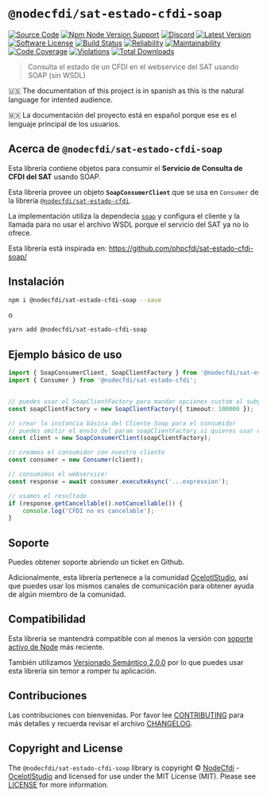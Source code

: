 # `@nodecfdi/sat-estado-cfdi-soap`

[![Source Code][badge-source]][source]
[![Npm Node Version Support][badge-node-version]][node-version]
[![Discord][badge-discord]][discord]
[![Latest Version][badge-release]][release]
[![Software License][badge-license]][license]
[![Build Status][badge-build]][build]
[![Reliability][badge-reliability]][reliability]
[![Maintainability][badge-maintainability]][maintainability]
[![Code Coverage][badge-coverage]][coverage]
[![Violations][badge-violations]][violations]
[![Total Downloads][badge-downloads]][downloads]

> Consulta el estado de un CFDI en el webservice del SAT usando SOAP (sin WSDL)

:us: The documentation of this project is in spanish as this is the natural language for intented audience.

:mexico: La documentación del proyecto está en español porque ese es el lenguaje principal de los usuarios.

## Acerca de `@nodecfdi/sat-estado-cfdi-soap`

Esta librería contiene objetos para consumir el **Servicio de Consulta de CFDI del SAT** usando SOAP.

Esta librería provee un objeto **`SoapConsumerClient`** que se usa en `Consumer`
de la librería [`@nodecfdi/sat-estado-cfdi`](https://github.com/nodecfdi/sat-estado-cfdi).

La implementación utiliza la dependecia [`soap`](https://www.npmjs.com/package/soap) y configura el cliente y la llamada para no usar
el archivo WSDL porque el servicio del SAT ya no lo ofrece.

Esta librería está inspirada en: <https://github.com/phpcfdi/sat-estado-cfdi-soap/>

## Instalación

```bash
npm i @nodecfdi/sat-estado-cfdi-soap --save
```

o

```bash
yarn add @nodecfdi/sat-estado-cfdi-soap
```

## Ejemplo básico de uso

```ts
import { SoapConsumerClient, SoapClientFactory } from '@nodecfdi/sat-estado-cfdi-soap';
import { Consumer } from '@nodecfdi/sat-estado-cfdi';


// puedes usar el SoapClientFactory para mandar opciones custom al subyacente cliente axios (https://axios-http.com/docs/req_config).
const soapClientFactory = new SoapClientFactory({ timeout: 100000 });

// crear la instancia básica del Cliente Soap para el consumidor
// puedes omitir el envío del param soapClientFactory si quieres usar el cliente por default.
const client = new SoapConsumerClient(soapClientFactory);

// creamos el consumidor con nuestro cliente
const consumer = new Consumer(client);

// consumimos el webservice!
const response = await consumer.executeAsync('...expression');

// usamos el resultado
if (response.getCancellable().notCancellable()) {
    console.log('CFDI no es cancelable');
}
```

## Soporte

Puedes obtener soporte abriendo un ticket en Github.

Adicionalmente, esta librería pertenece a la comunidad [OcelotlStudio](https://ocelotlstudio.com), así que puedes usar los mismos canales de comunicación para obtener ayuda de algún miembro de la comunidad.

## Compatibilidad

Esta librería se mantendrá compatible con al menos la versión con
[soporte activo de Node](https://nodejs.org/es/about/releases/) más reciente.

También utilizamos [Versionado Semántico 2.0.0](https://semver.org/lang/es/) por lo que puedes usar esta librería sin temor a romper tu aplicación.

## Contribuciones

Las contribuciones con bienvenidas. Por favor lee [CONTRIBUTING][] para más detalles y recuerda revisar el archivo [CHANGELOG][].

## Copyright and License

The `@nodecfdi/sat-estado-cfdi-soap` library is copyright © [NodeCfdi](https://github.com/nodecfdi) - [OcelotlStudio](https://ocelotlstudio.com) and licensed for use under the MIT License (MIT). Please see [LICENSE][] for more information.

[contributing]: https://github.com/nodecfdi/sat-estado-cfdi-soap/blob/main/CONTRIBUTING.md
[changelog]: https://github.com/nodecfdi/sat-estado-cfdi-soap/blob/main/CHANGELOG.md

[source]: https://github.com/nodecfdi/sat-estado-cfdi-soap
[node-version]: https://www.npmjs.com/package/@nodecfdi/sat-estado-cfdi-soap
[discord]: https://discord.gg/AsqX8fkW2k
[release]: https://www.npmjs.com/package/@nodecfdi/sat-estado-cfdi-soap
[license]: https://github.com/nodecfdi/sat-estado-cfdi-soap/blob/main/LICENSE
[build]: https://github.com/nodecfdi/sat-estado-cfdi-soap/actions/workflows/build.yml?query=branch:main
[reliability]:https://sonarcloud.io/component_measures?id=nodecfdi_sat-estado-cfdi-soap&metric=Reliability
[maintainability]: https://sonarcloud.io/component_measures?id=nodecfdi_sat-estado-cfdi-soap&metric=Maintainability
[coverage]: https://sonarcloud.io/component_measures?id=nodecfdi_sat-estado-cfdi-soap&metric=Coverage
[violations]: https://sonarcloud.io/project/issues?id=nodecfdi_sat-estado-cfdi-soap&resolved=false
[downloads]: https://www.npmjs.com/package/@nodecfdi/sat-estado-cfdi-soap

[badge-source]: https://img.shields.io/badge/source-nodecfdi/sat--estado--cfdi--soap-blue.svg?logo=github
[badge-node-version]: https://img.shields.io/node/v/@nodecfdi/sat-estado-cfdi-soap.svg?logo=nodedotjs
[badge-discord]: https://img.shields.io/discord/459860554090283019?logo=discord
[badge-release]: https://img.shields.io/npm/v/@nodecfdi/sat-estado-cfdi-soap.svg?logo=npm
[badge-license]: https://img.shields.io/github/license/nodecfdi/sat-estado-cfdi-soap.svg?logo=open-source-initiative
[badge-build]: https://img.shields.io/github/workflow/status/nodecfdi/sat-estado-cfdi-soap/build/main?logo=github-actions
[badge-reliability]: https://sonarcloud.io/api/project_badges/measure?project=nodecfdi_sat-estado-cfdi-soap&metric=reliability_rating
[badge-maintainability]: https://sonarcloud.io/api/project_badges/measure?project=nodecfdi_sat-estado-cfdi-soap&metric=sqale_rating
[badge-coverage]: https://img.shields.io/sonar/coverage/nodecfdi_sat-estado-cfdi-soap/main?logo=sonarcloud&server=https%3A%2F%2Fsonarcloud.io
[badge-violations]: https://img.shields.io/sonar/violations/nodecfdi_sat-estado-cfdi-soap/main?format=long&logo=sonarcloud&server=https%3A%2F%2Fsonarcloud.io
[badge-downloads]: https://img.shields.io/npm/dm/@nodecfdi/sat-estado-cfdi-soap.svg?logo=npm
